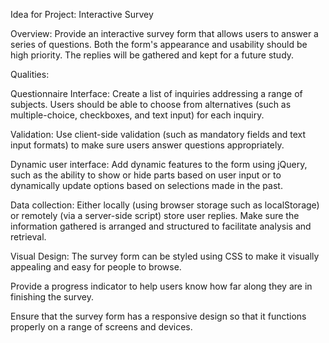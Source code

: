 Idea for Project: Interactive Survey

Overview: Provide an interactive survey form that allows users to answer a series of questions. Both the form's appearance and usability should be high priority. The replies will be gathered and kept for a future study.

Qualities:

Questionnaire Interface: Create a list of inquiries addressing a range of subjects. Users should be able to choose from alternatives (such as multiple-choice, checkboxes, and text input) for each inquiry.

Validation: Use client-side validation (such as mandatory fields and text input formats) to make sure users answer questions appropriately.

Dynamic user interface: Add dynamic features to the form using jQuery, such as the ability to show or hide parts based on user input or to dynamically update options based on selections made in the past.

Data collection: Either locally (using browser storage such as localStorage) or remotely (via a server-side script) store user replies. Make sure the information gathered is arranged and structured to facilitate analysis and retrieval.

Visual Design: The survey form can be styled using CSS to make it visually appealing and easy for people to browse.

Provide a progress indicator to help users know how far along they are in finishing the survey.

Ensure that the survey form has a responsive design so that it functions properly on a range of screens and devices.

